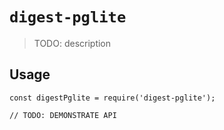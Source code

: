 # `digest-pglite`

> TODO: description

## Usage

```
const digestPglite = require('digest-pglite');

// TODO: DEMONSTRATE API
```
